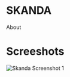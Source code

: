 SKANDA
======
About

Screeshots
==========

![Skanda Screenshot 1](https://github.com/jayeshchauhan/skanda/blob/master/skanda.JPG "Screenshot 1")
